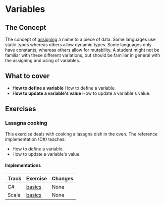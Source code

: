 # Variables

## The Concept

The concept of [assigning][concept-assignment] a name to a piece of data. Some languages use static types whereas others allow dynamic types. Some languages only have constants, whereas others allow for mutability. A student might not be familiar with these different variations, but should be familiar in general with the assigning and using of variables.

## What to cover

- **How to define a variable** How to define a variable.
- **How to update a variable's value** How to update a variable's value.

## Exercises

### Lasagna cooking

This exercise deals with cooking a lasagna dish in the oven. The reference implementation (C#) teaches:

- How to define a variable.
- How to update a variable's value.

#### Implementations

| Track | Exercise                        | Changes |
| ----- | ------------------------------- | ------- |
| C#    | [basics][implementation-csharp] | None    |
| Scala | [basics][implementation-scala] | None    |

[implementation-csharp]: ../../languages/csharp/exercises/concept/basics/.docs/introduction.md
[implementation-scala]: ../../languages/scala/exercises/concept/basics/.docs/introduction.md
[concept-assignment]: ./assignment.md
